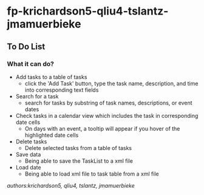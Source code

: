 # fp-krichardson5-qliu4-tslantz-jmamuerbieke
## To Do List
### What it can do?
* Add tasks to a table of tasks
  * click the 'Add Task' button, type the task name, description, and time into corresponding text fields
* Search for a task 
  * search for tasks by substring of task names, descriptions, or event dates 
* Check tasks in a calendar view which includes the task in corresponding date cells
  * On days with an event, a tooltip will appear if you hover of the highlighted date cells
* Delete tasks
  * Delete selected tasks from a table of tasks
* Save data
  * Being able to save the TaskList to a xml file
* Load date
  * Being able to load xml file to task table from a xml file
  
*authors:krichardson5, qliu4, tslantz, jmamuerbieke*
